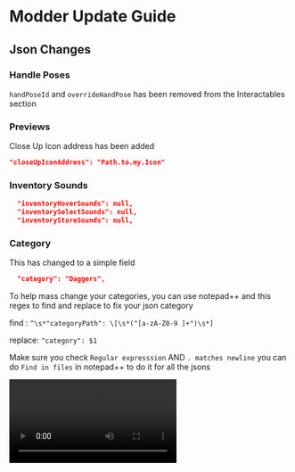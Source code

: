 # Modder Update Guide

## Json Changes

### Handle Poses

`handPoseId` and `overrideHandPose` has been removed from the Interactables section

### Previews

Close Up Icon address has been added
```json
"closeUpIconAddress": "Path.to.my.Icon"
```

### Inventory Sounds

```json
  "inventoryHoverSounds": null,
  "inventorySelectSounds": null,
  "inventoryStoreSounds": null,
```

### Category

This has changed to a simple field

```json
  "category": "Daggers",
```

To help mass change your categories, you can use notepad++
and this regex to find and replace to fix your json category

find : `^\s*"categoryPath": \[\s*("[a-zA-Z0-9 ]+")\s*]`

replace: `"category": $1`

Make sure you check `Regular expresssion` AND `. matches newline`
you can do `Find in files` in notepad++ to do it for all the jsons

<video autoplay="autoplay" loop="loop">
  <source src="{{ site.baseurl }}/assets/tips/category-regex.mp4" type="video/mp4">
</video>

